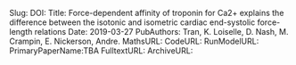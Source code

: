 Slug:
DOI:
Title: Force-dependent affinity of troponin for Ca2+ explains the difference between the isotonic and isometric cardiac end-systolic force-length relations
Date: 2019-03-27
PubAuthors: Tran, K.
    Loiselle, D.
    Nash, M.
    Crampin, E.
    Nickerson, Andre.
MathsURL: 
CodeURL: 
RunModelURL: 
PrimaryPaperName:TBA
FulltextURL: 
ArchiveURL: 


